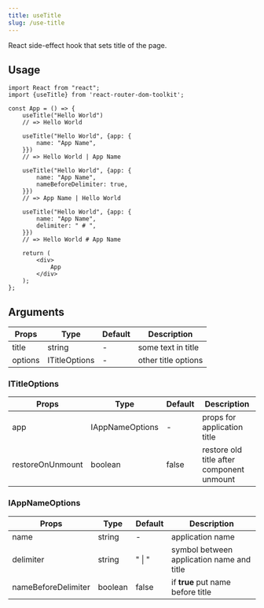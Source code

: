 ```yaml
---
title: useTitle
slug: /use-title
---
```


React side-effect hook that sets title of the page.

## Usage

```tsx
import React from "react";
import {useTitle} from 'react-router-dom-toolkit';

const App = () => {
    useTitle("Hello World")
    // => Hello World

    useTitle("Hello World", {app: {
        name: "App Name",
    }})
    // => Hello World | App Name

    useTitle("Hello World", {app: {
        name: "App Name",
        nameBeforeDelimiter: true,
    }})
    // => App Name | Hello World

    useTitle("Hello World", {app: {
        name: "App Name",
        delimiter: " # ",
    }})
    // => Hello World # App Name

    return (
        <div>
            App
        </div>
    );
};
```

## Arguments
| Props | Type | Default | Description |
|-------|------|---------|-------------|
| title | string | - | some text in title |
| options | ITitleOptions | - | other title options |

### ITitleOptions

| Props | Type | Default | Description |
|-------|------|---------|-------------|
| app | IAppNameOptions | - | props for application title |
| restoreOnUnmount | boolean | false | restore old title after component unmount|

### IAppNameOptions

| Props | Type | Default | Description |
|-------|------|---------|-------------|
| name | string | - | application name |
| delimiter | string | " \| " | symbol between application name and title |
| nameBeforeDelimiter | boolean | false | if **true** put name before title |
